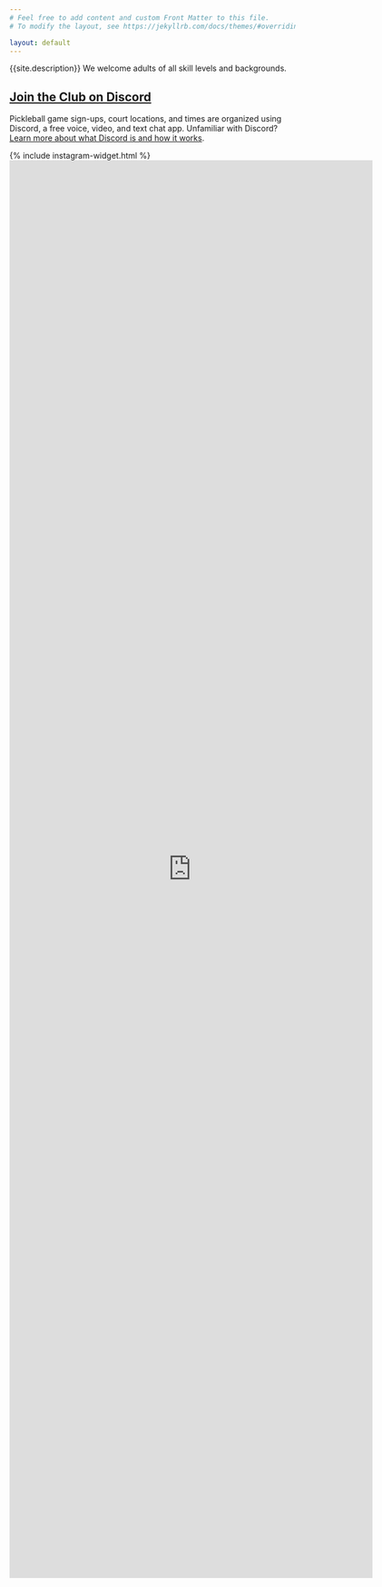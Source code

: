 ```yaml
---
# Feel free to add content and custom Front Matter to this file.
# To modify the layout, see https://jekyllrb.com/docs/themes/#overriding-theme-defaults

layout: default
---
```

<section class="section section__about">
  <p>
    {{site.description}} We welcome adults of all skill levels and backgrounds.
  </p>
  <h2 class="cta cta--signup">
    <a href="https://discord.gg/Ck4ezGeXdz" target="_blank" rel="noopener noreferrer">Join the Club on Discord</a>
  </h2>
  <p>
    Pickleball game sign-ups, court locations, and times are organized using Discord, a free voice, video, and text chat app. Unfamiliar with Discord? <a href="https://discord.com/safety/360044149331-what-is-discord" target="_blank" rel="noopener noreferrer">Learn more about what Discord is and how it works</a>.
  </p>
</section>
<section class="embed embed--instagram">
  {% include instagram-widget.html %}
</section>
<section class="embed embed--googleform">
  <iframe src="https://docs.google.com/forms/d/e/1FAIpQLSdWaeYd_jS-VIqFw-XweDWIA2UYPpzTqgN3wyB_FRyuiMOOaA/viewform?embedded=true" width="640" height="2500" frameborder="0" marginheight="0" marginwidth="0">Loading…</iframe>
</section>
